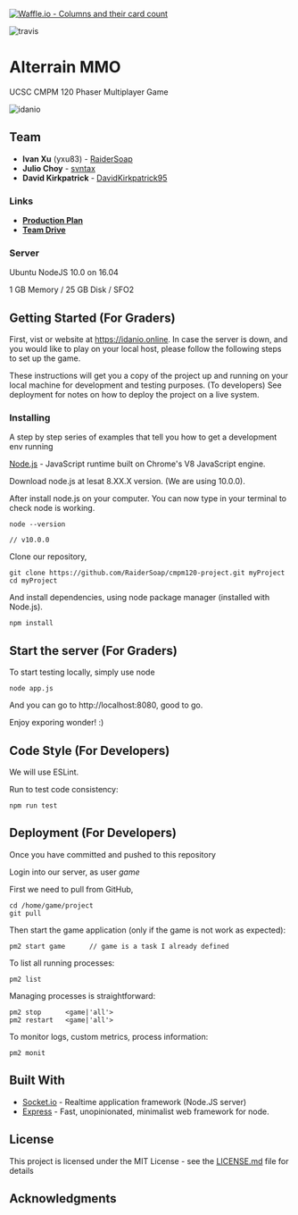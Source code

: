 [![Waffle.io - Columns and their card count](https://badge.waffle.io/RaiderSoap/cmpm120-project.png?columns=all)](https://waffle.io/RaiderSoap/cmpm120-project?utm_source=badge)

![travis](https://travis-ci.org/RaiderSoap/cmpm120-project.svg?branch=master)


# Alterrain MMO

UCSC CMPM 120 Phaser Multiplayer Game

![idanio](https://lh3.googleusercontent.com/aFFYSESE8jP0ZcKnuHvzoMPax--0lzu1CCx-nAlrrT709nIDy3y1twr6CdCdApdzCtI5uwryoI_dEp-ZCfS2MqtRAlQvWExQ966Bm4FrW7EcVf-sl-lCmPnhpEH1KRRq-yIvP3TCqoiHiJOUlZyGHc2ftPnfYh4wjDqhtr_icgjtScE1MViGMvDxm7UZ8tW6EBhiv_N3OeMAZbAoEqxaiOnMsUzZSAOui_BGz5iQX104Nb84552h9cUk-wt_ityrd4_KIAyrbgYE8zd4YA44vGQ6zJYGtG-bMaABTB-2mPQdiFeqUFmRj66_kDe-7ETAYqNxa0hEX7nJ_DBlC6botTSpdpVx55LdMkkJ2MWSmTGrQ3bqFuLA28SVUsup7X4LPU2DCw0ZIFqIwcxbYO05-1SRTssNUpuj-m9soFTUBC8ACWBpBpH4UP6XVq1OujqfF_lfRRX45Bp4rJ2dajWQVwnVKoEolK2XbtiVevoRXt4tFJ8xcbFAuH_0sNQURlvoNpSc3cO2T0O4ej07mmVxmhhdyiykVaaijHoxM1EppJgGR2_v3MkDZbljWfmdy2VRyDKXDRLq_pXN0LjGR3d_p23dJsVFpTdOQ8DR-Q=w1377-h367-no "idanio")


## Team

* **Ivan Xu** (yxu83) - [RaiderSoap](https://github.com/RaiderSoap)
* **Julio Choy** - [svntax](https://github.com/svntax)
* **David Kirkpatrick** - [DavidKirkpatrick95](https://github.com/DavidKirkpatrick95)

### Links

* **[Production Plan](https://docs.google.com/spreadsheets/d/1j9RkvIJDULHMqaTGhHoymikjDXNxcCUxKwtvIhiS2I4/edit?usp=drive_web&ouid=101774301194820727572)**
* **[Team Drive](https://drive.google.com/drive/u/1/folders/0AAoaaZ8jLRMSUk9PVA)**

### Server

Ubuntu NodeJS 10.0 on 16.04

1 GB Memory / 25 GB Disk / SFO2

## Getting Started (For Graders)

First, vist or website at https://idanio.online. In case the server is down, and you would like to play on your local host, please follow the following steps to set up the game.  

These instructions will get you a copy of the project up and running on your local machine for development and testing purposes. (To developers) See deployment for notes on how to deploy the project on a live system.

### Installing

A step by step series of examples that tell you how to get a development env running

[Node.js](https://nodejs.org/en/) - JavaScript runtime built on Chrome's V8 JavaScript engine. 

Download node.js at lesat 8.XX.X version. (We are using 10.0.0).

After install node.js on your computer. You can now type in your terminal to check node is working.

```
node --version

// v10.0.0
```

Clone our repository,

```
git clone https://github.com/RaiderSoap/cmpm120-project.git myProject
cd myProject
```

And install dependencies, using node package manager (installed with Node.js).

```
npm install
```

## Start the server (For Graders)

To start testing locally, simply use node

```
node app.js
```

And you can go to http://localhost:8080, good to go.

Enjoy exporing wonder! 
:) 

## Code Style (For Developers)

We will use ESLint.

Run to test code consistency:

```
npm run test
```

## Deployment (For Developers)

Once you have committed and pushed to this repository

Login into our server, as user *game*


First we need to pull from GitHub,

```
cd /home/game/project
git pull
```

Then start the game application (only if the game is not work as expected):

```
pm2 start game      // game is a task I already defined
```

To list all running processes:

```
pm2 list
```

Managing processes is straightforward:

```
pm2 stop      <game|'all'>
pm2 restart   <game|'all'>
```

To monitor logs, custom metrics, process information:

```
pm2 monit
```

## Built With

* [Socket.io](http://socket.io) - Realtime application framework (Node.JS server)
* [Express](https://expressjs.com/) - Fast, unopinionated, minimalist web framework for node.

## License

This project is licensed under the MIT License - see the [LICENSE.md](LICENSE.md) file for details

## Acknowledgments

